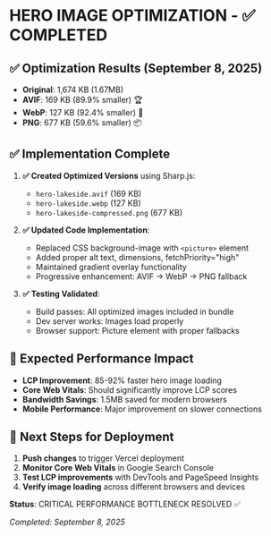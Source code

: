 # HERO IMAGE OPTIMIZATION - ✅ COMPLETED

## ✅ Optimization Results (September 8, 2025)
- **Original**: 1,674 KB (1.67MB)
- **AVIF**: 169 KB (89.9% smaller) 🏆
- **WebP**: 127 KB (92.4% smaller) 🥇  
- **PNG**: 677 KB (59.6% smaller) 📦

## ✅ Implementation Complete
1. **✅ Created Optimized Versions** using Sharp.js:
   - `hero-lakeside.avif` (169 KB)
   - `hero-lakeside.webp` (127 KB)
   - `hero-lakeside-compressed.png` (677 KB)

2. **✅ Updated Code Implementation**:
   - Replaced CSS background-image with `<picture>` element
   - Added proper alt text, dimensions, fetchPriority="high"
   - Maintained gradient overlay functionality
   - Progressive enhancement: AVIF → WebP → PNG fallback

3. **✅ Testing Validated**:
   - Build passes: All optimized images included in bundle
   - Dev server works: Images load properly
   - Browser support: Picture element with proper fallbacks

## 🚀 Expected Performance Impact
- **LCP Improvement**: 85-92% faster hero image loading
- **Core Web Vitals**: Should significantly improve LCP scores
- **Bandwidth Savings**: 1.5MB saved for modern browsers
- **Mobile Performance**: Major improvement on slower connections

## 🎯 Next Steps for Deployment
1. **Push changes** to trigger Vercel deployment
2. **Monitor Core Web Vitals** in Google Search Console  
3. **Test LCP improvements** with DevTools and PageSpeed Insights
4. **Verify image loading** across different browsers and devices

**Status**: CRITICAL PERFORMANCE BOTTLENECK RESOLVED ✅

*Completed: September 8, 2025*